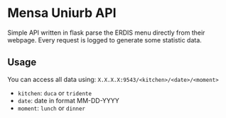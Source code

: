 # Mensa Uniurb API #

Simple API written in flask parse the ERDIS menu directly from their webpage.
Every request is logged to generate some statistic data.

## Usage ##

You can access all data using:
    `X.X.X.X:9543/<kitchen>/<date>/<moment>`

* `kitchen`: `duca` or `tridente`
* `date`: date in format MM-DD-YYYY
* `moment`: `lunch` or `dinner`